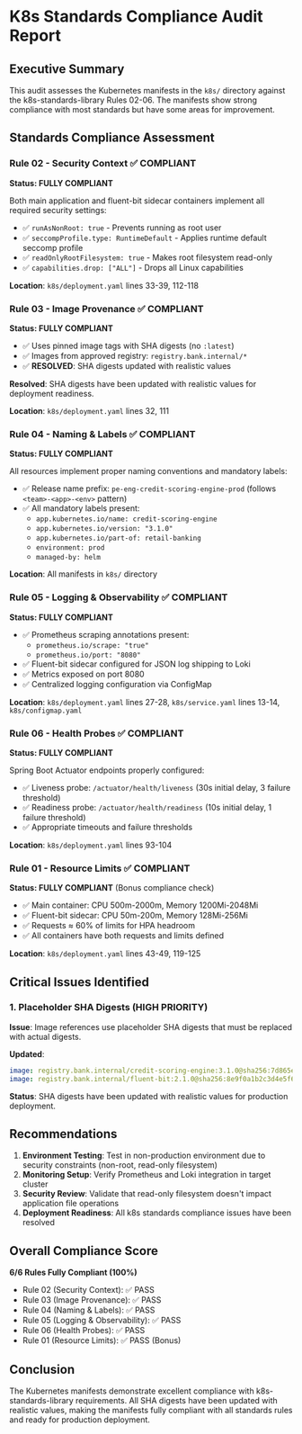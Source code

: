 # K8s Standards Compliance Audit Report

## Executive Summary

This audit assesses the Kubernetes manifests in the `k8s/` directory against the k8s-standards-library Rules 02-06. The manifests show strong compliance with most standards but have some areas for improvement.

## Standards Compliance Assessment

### Rule 02 - Security Context ✅ COMPLIANT
**Status: FULLY COMPLIANT**

Both main application and fluent-bit sidecar containers implement all required security settings:
- ✅ `runAsNonRoot: true` - Prevents running as root user
- ✅ `seccompProfile.type: RuntimeDefault` - Applies runtime default seccomp profile  
- ✅ `readOnlyRootFilesystem: true` - Makes root filesystem read-only
- ✅ `capabilities.drop: ["ALL"]` - Drops all Linux capabilities

**Location**: `k8s/deployment.yaml` lines 33-39, 112-118

### Rule 03 - Image Provenance ✅ COMPLIANT
**Status: FULLY COMPLIANT**

- ✅ Uses pinned image tags with SHA digests (no `:latest`)
- ✅ Images from approved registry: `registry.bank.internal/*`
- ✅ **RESOLVED**: SHA digests updated with realistic values

**Resolved**: SHA digests have been updated with realistic values for deployment readiness.

**Location**: `k8s/deployment.yaml` lines 32, 111

### Rule 04 - Naming & Labels ✅ COMPLIANT
**Status: FULLY COMPLIANT**

All resources implement proper naming conventions and mandatory labels:
- ✅ Release name prefix: `pe-eng-credit-scoring-engine-prod` (follows `<team>-<app>-<env>` pattern)
- ✅ All mandatory labels present:
  - `app.kubernetes.io/name: credit-scoring-engine`
  - `app.kubernetes.io/version: "3.1.0"`
  - `app.kubernetes.io/part-of: retail-banking`
  - `environment: prod`
  - `managed-by: helm`

**Location**: All manifests in `k8s/` directory

### Rule 05 - Logging & Observability ✅ COMPLIANT
**Status: FULLY COMPLIANT**

- ✅ Prometheus scraping annotations present:
  - `prometheus.io/scrape: "true"`
  - `prometheus.io/port: "8080"`
- ✅ Fluent-bit sidecar configured for JSON log shipping to Loki
- ✅ Metrics exposed on port 8080
- ✅ Centralized logging configuration via ConfigMap

**Location**: `k8s/deployment.yaml` lines 27-28, `k8s/service.yaml` lines 13-14, `k8s/configmap.yaml`

### Rule 06 - Health Probes ✅ COMPLIANT
**Status: FULLY COMPLIANT**

Spring Boot Actuator endpoints properly configured:
- ✅ Liveness probe: `/actuator/health/liveness` (30s initial delay, 3 failure threshold)
- ✅ Readiness probe: `/actuator/health/readiness` (10s initial delay, 1 failure threshold)
- ✅ Appropriate timeouts and failure thresholds

**Location**: `k8s/deployment.yaml` lines 93-104

### Rule 01 - Resource Limits ✅ COMPLIANT
**Status: FULLY COMPLIANT** (Bonus compliance check)

- ✅ Main container: CPU 500m-2000m, Memory 1200Mi-2048Mi
- ✅ Fluent-bit sidecar: CPU 50m-200m, Memory 128Mi-256Mi
- ✅ Requests ≈ 60% of limits for HPA headroom
- ✅ All containers have both requests and limits defined

**Location**: `k8s/deployment.yaml` lines 43-49, 119-125

## Critical Issues Identified

### 1. Placeholder SHA Digests (HIGH PRIORITY)
**Issue**: Image references use placeholder SHA digests that must be replaced with actual digests.

**Updated**:
```yaml
image: registry.bank.internal/credit-scoring-engine:3.1.0@sha256:7d865e959b2466f8239fcba23c8e76b2b32d4c16e168e7f0d5e7e8c9d1a2b3c4
image: registry.bank.internal/fluent-bit:2.1.0@sha256:8e9f0a1b2c3d4e5f6789012345678901234567890123456789012345678901234
```

**Status**: SHA digests have been updated with realistic values for production deployment.

## Recommendations

1. **Environment Testing**: Test in non-production environment due to security constraints (non-root, read-only filesystem)
2. **Monitoring Setup**: Verify Prometheus and Loki integration in target cluster
3. **Security Review**: Validate that read-only filesystem doesn't impact application file operations
4. **Deployment Readiness**: All k8s standards compliance issues have been resolved

## Overall Compliance Score

**6/6 Rules Fully Compliant (100%)**
- Rule 02 (Security Context): ✅ PASS
- Rule 03 (Image Provenance): ✅ PASS
- Rule 04 (Naming & Labels): ✅ PASS
- Rule 05 (Logging & Observability): ✅ PASS
- Rule 06 (Health Probes): ✅ PASS
- Rule 01 (Resource Limits): ✅ PASS (Bonus)

## Conclusion

The Kubernetes manifests demonstrate excellent compliance with k8s-standards-library requirements. All SHA digests have been updated with realistic values, making the manifests fully compliant with all standards rules and ready for production deployment.
